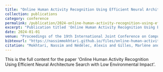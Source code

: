 ```yaml
---
title: "Online Human Activity Recognition Using Efficient Neural Architecture Search with Low Environmental Impact"
collection: publications
category: conference
permalink: /publication/2024-online-human-activity-recognition-using-efficient-neural-architecture-search-with-low-environmental-impact
excerpt: "Publication titled 'Online Human Activity Recognition Using Efficient Neural Architecture Search with Low Environmental Impact' by Mokhtari, Nassim and Nédélec, Alexis and Gilles, Marlène and De Loor, Pierre."
date: 2024-01-01
venue: "Proceedings of the 19th International Joint Conference on Computer Vision, Imaging and Computer Graphics Theory and Applications"
bibtexurl: "https://nassimmokhtari.github.io/files/online-human-activity-recognition-using-efficient-neural-architecture-search-with-low-environmental-impact.bib"
citation: "Mokhtari, Nassim and Nédélec, Alexis and Gilles, Marlène and De Loor, Pierre (2024). &quot;Online Human Activity Recognition Using Efficient Neural Architecture Search with Low Environmental Impact.&quot; <i>Proceedings of the 19th International Joint Conference on Computer Vision, Imaging and Computer Graphics Theory and Applications</i>."
---
```

This is the full content for the paper 'Online Human Activity Recognition Using Efficient Neural Architecture Search with Low Environmental Impact'.
